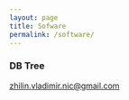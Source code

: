 ```yaml
---
layout: page
title: Sofware
permalink: /software/
---
```


### DB Tree

[zhilin.vladimir.nic@gmail.com](mailto:zhilin.vladimir.nic@gmail.com)
